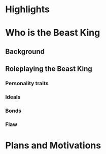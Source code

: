 # Highlights
# Who is the Beast King
## Background
## Roleplaying the Beast King
### Personality traits
### Ideals
### Bonds
### Flaw
# Plans and Motivations